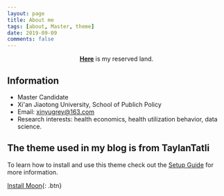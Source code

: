 ```yaml
---
layout: page
title: About me
tags: [about, Master, theme]
date: 2019-09-09
comments: false
---
```

    
<center><a href="http://xinyugrey.github.io"><b>Here</b></a> is my reserved land.</center>

## Information
* Master Candidate
* Xi'an Jiaotong University, School of Publich Policy 
* Email: xinyugrey@163.com
* Research interests: health economics, health utilization behavior, data science.


## The theme used in my blog is from TaylanTatli

To learn how to install and use this theme check out the [Setup Guide](http://taylantatli.me/Moon/moon-theme/) for more information.
      
[Install Moon](https://github.com/TaylanTatli/Moon){: .btn}
